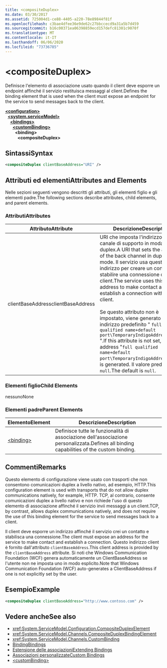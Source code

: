```yaml
---
title: <compositeDuplex>
ms.date: 03/30/2017
ms.assetid: 725004d1-ce88-4405-a220-78e89844f81f
ms.openlocfilehash: c3bae4dfee36e9de62c27bbccecd9a31a5b7d459
ms.sourcegitcommit: b16c00371ea06398859ecd157defc81301c9070f
ms.translationtype: MT
ms.contentlocale: it-IT
ms.lasthandoff: 06/06/2020
ms.locfileid: "73736785"
---
```

# \<compositeDuplex>
<span data-ttu-id="07aa4-101">Definisce l'elemento di associazione usato quando il client deve esporre un endpoint affinché il servizio restituisca messaggi al client.</span><span class="sxs-lookup"><span data-stu-id="07aa4-101">Defines the binding element that is used when the client must expose an endpoint for the service to send messages back to the client.</span></span>  
  
[**\<configuration>**](../configuration-element.md)\
&nbsp;&nbsp;[**\<system.serviceModel>**](system-servicemodel.md)\
&nbsp;&nbsp;&nbsp;&nbsp;[**\<bindings>**](bindings.md)\
&nbsp;&nbsp;&nbsp;&nbsp;&nbsp;&nbsp;[**\<customBinding>**](custombinding.md)\
&nbsp;&nbsp;&nbsp;&nbsp;&nbsp;&nbsp;&nbsp;&nbsp;**\<binding>**\
&nbsp;&nbsp;&nbsp;&nbsp;&nbsp;&nbsp;&nbsp;&nbsp;&nbsp;&nbsp;**\<compositeDuplex>**  
  
## <a name="syntax"></a><span data-ttu-id="07aa4-102">Sintassi</span><span class="sxs-lookup"><span data-stu-id="07aa4-102">Syntax</span></span>  
  
```xml  
<compositeDuplex clientBaseAddress="URI" />
```  
  
## <a name="attributes-and-elements"></a><span data-ttu-id="07aa4-103">Attributi ed elementi</span><span class="sxs-lookup"><span data-stu-id="07aa4-103">Attributes and Elements</span></span>  
 <span data-ttu-id="07aa4-104">Nelle sezioni seguenti vengono descritti gli attributi, gli elementi figlio e gli elementi padre.</span><span class="sxs-lookup"><span data-stu-id="07aa4-104">The following sections describe attributes, child elements, and parent elements.</span></span>  
  
### <a name="attributes"></a><span data-ttu-id="07aa4-105">Attributi</span><span class="sxs-lookup"><span data-stu-id="07aa4-105">Attributes</span></span>  
  
|<span data-ttu-id="07aa4-106">Attributo</span><span class="sxs-lookup"><span data-stu-id="07aa4-106">Attribute</span></span>|<span data-ttu-id="07aa4-107">Descrizione</span><span class="sxs-lookup"><span data-stu-id="07aa4-107">Description</span></span>|  
|---------------|-----------------|  
|<span data-ttu-id="07aa4-108">clientBaseAddress</span><span class="sxs-lookup"><span data-stu-id="07aa4-108">clientBaseAddress</span></span>|<span data-ttu-id="07aa4-109">URI che imposta l'indirizzo del canale di supporto in modalità duplex.</span><span class="sxs-lookup"><span data-stu-id="07aa4-109">A URI that sets the address of the back channel in duplex mode.</span></span> <span data-ttu-id="07aa4-110">Il servizio usa questo indirizzo per creare un contatto e stabilire una connessione con il client.</span><span class="sxs-lookup"><span data-stu-id="07aa4-110">The service uses this address to make contact and establish a connection with the client.</span></span><br /><br /> <span data-ttu-id="07aa4-111">Se questo attributo non è impostato, viene generato un indirizzo predefinito " `full qualified name+default port\TemporaryIndigoAddress\guid` ".</span><span class="sxs-lookup"><span data-stu-id="07aa4-111">If this attribute is not set, a default address "`full qualified name+default port\TemporaryIndigoAddress\guid`" is generated.</span></span> <span data-ttu-id="07aa4-112">Il valore predefinito è `null`.</span><span class="sxs-lookup"><span data-stu-id="07aa4-112">The default is `null`.</span></span>|  
  
### <a name="child-elements"></a><span data-ttu-id="07aa4-113">Elementi figlio</span><span class="sxs-lookup"><span data-stu-id="07aa4-113">Child Elements</span></span>  
 <span data-ttu-id="07aa4-114">nessuno</span><span class="sxs-lookup"><span data-stu-id="07aa4-114">None</span></span>  
  
### <a name="parent-elements"></a><span data-ttu-id="07aa4-115">Elementi padre</span><span class="sxs-lookup"><span data-stu-id="07aa4-115">Parent Elements</span></span>  
  
|<span data-ttu-id="07aa4-116">Elemento</span><span class="sxs-lookup"><span data-stu-id="07aa4-116">Element</span></span>|<span data-ttu-id="07aa4-117">Descrizione</span><span class="sxs-lookup"><span data-stu-id="07aa4-117">Description</span></span>|  
|-------------|-----------------|  
|[\<binding>](bindings.md)|<span data-ttu-id="07aa4-118">Definisce tutte le funzionalità di associazione dell'associazione personalizzata.</span><span class="sxs-lookup"><span data-stu-id="07aa4-118">Defines all binding capabilities of the custom binding.</span></span>|  
  
## <a name="remarks"></a><span data-ttu-id="07aa4-119">Commenti</span><span class="sxs-lookup"><span data-stu-id="07aa4-119">Remarks</span></span>  
 <span data-ttu-id="07aa4-120">Questo elemento di configurazione viene usato con trasporti che non consentono comunicazioni duplex a livello nativo, ad esempio, HTTP.</span><span class="sxs-lookup"><span data-stu-id="07aa4-120">This configuration element is used with transports that do not allow duplex communications natively, for example, HTTP.</span></span> <span data-ttu-id="07aa4-121">TCP, al contrario, consente comunicazioni duplex a livello nativo e non richiede l'uso di questo elemento di associazione affinché il servizio invii messaggi a un client.</span><span class="sxs-lookup"><span data-stu-id="07aa4-121">TCP, by contrast, allows duplex communications natively, and does not require the use of this binding element for the service to send messages back to a client.</span></span>  
  
 <span data-ttu-id="07aa4-122">Il client deve esporre un indirizzo affinché il servizio crei un contatto e stabilisca una connessione.</span><span class="sxs-lookup"><span data-stu-id="07aa4-122">The client must expose an address for the service to make contact and establish a connection.</span></span> <span data-ttu-id="07aa4-123">Questo indirizzo client è fornito dall'attributo `clientBaseAddress`.</span><span class="sxs-lookup"><span data-stu-id="07aa4-123">This client address is provided by the `clientBaseAddress` attribute.</span></span> <span data-ttu-id="07aa4-124">Si noti che Windows Communication Foundation (WCF) genera automaticamente un ClientBaseAddress se l'utente non ne imposta uno in modo esplicito.</span><span class="sxs-lookup"><span data-stu-id="07aa4-124">Note that Windows Communication Foundation (WCF) auto-generates a ClientBaseAddress if one is not explicitly set by the user.</span></span>  
  
## <a name="example"></a><span data-ttu-id="07aa4-125">Esempio</span><span class="sxs-lookup"><span data-stu-id="07aa4-125">Example</span></span>  
  
```xml  
<compositeDuplex clientBaseAddress="http://www.contoso.com" />
```  
  
## <a name="see-also"></a><span data-ttu-id="07aa4-126">Vedere anche</span><span class="sxs-lookup"><span data-stu-id="07aa4-126">See also</span></span>

- <xref:System.ServiceModel.Configuration.CompositeDuplexElement>
- <xref:System.ServiceModel.Channels.CompositeDuplexBindingElement>
- <xref:System.ServiceModel.Channels.CustomBinding>
- [<span data-ttu-id="07aa4-127">Binding</span><span class="sxs-lookup"><span data-stu-id="07aa4-127">Bindings</span></span>](../../../wcf/bindings.md)
- [<span data-ttu-id="07aa4-128">Estensione delle associazioni</span><span class="sxs-lookup"><span data-stu-id="07aa4-128">Extending Bindings</span></span>](../../../wcf/extending/extending-bindings.md)
- [<span data-ttu-id="07aa4-129">Associazioni personalizzate</span><span class="sxs-lookup"><span data-stu-id="07aa4-129">Custom Bindings</span></span>](../../../wcf/extending/custom-bindings.md)
- [\<customBinding>](custombinding.md)

